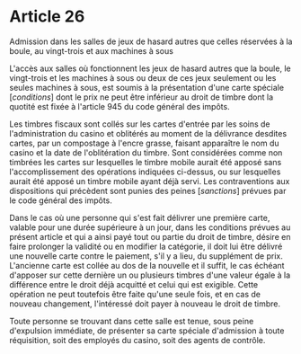 # Article 26

Admission dans les salles de jeux de hasard autres que celles réservées à la boule, au vingt-trois et aux machines à sous

L'accès aux salles où fonctionnent les jeux de hasard autres que la boule, le vingt-trois et les machines à sous ou deux de ces jeux seulement ou les seules machines à sous, est soumis à la présentation d'une carte spéciale [*conditions*] dont le prix ne peut être inférieur au droit de timbre dont la quotité est fixée à l'article 945 du code général des impôts.

Les timbres fiscaux sont collés sur les cartes d'entrée par les soins de l'administration du casino et oblitérés au moment de la délivrance desdites cartes, par un compostage à l'encre grasse, faisant apparaître le nom du casino et la date de l'oblitération du timbre. Sont considérées comme non timbrées les cartes sur lesquelles le timbre mobile aurait été apposé sans l'accomplissement des opérations indiquées ci-dessus, ou sur lesquelles aurait été apposé un timbre mobile ayant déjà servi. Les contraventions aux dispositions qui précèdent sont punies des peines [*sanctions*] prévues par le code général des impôts.

Dans le cas où une personne qui s'est fait délivrer une première carte, valable pour une durée supérieure à un jour, dans les conditions prévues au présent article et qui a ainsi payé tout ou partie du droit de timbre, désire en faire prolonger la validité ou en modifier la catégorie, il doit lui être délivré une nouvelle carte contre le paiement, s'il y a lieu, du supplément de prix. L'ancienne carte est collée au dos de la nouvelle et il suffit, le cas échéant d'apposer sur cette dernière un ou plusieurs timbres d'une valeur égale à la différence entre le droit déjà acquitté et celui qui est exigible. Cette opération ne peut toutefois être faite qu'une seule fois, et en cas de nouveau changement, l'intéressé doit payer à nouveau le droit de timbre.

Toute personne se trouvant dans cette salle est tenue, sous peine d'expulsion immédiate, de présenter sa carte spéciale d'admission à toute réquisition, soit des employés du casino, soit des agents de contrôle.
